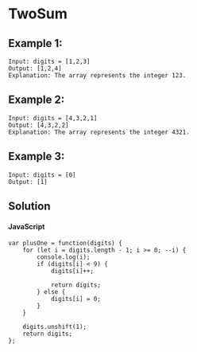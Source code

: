 # TwoSum

## Example 1:
```
Input: digits = [1,2,3]
Output: [1,2,4]
Explanation: The array represents the integer 123.
```
## Example 2:
```
Input: digits = [4,3,2,1]
Output: [4,3,2,2]
Explanation: The array represents the integer 4321.
```
## Example 3:
```
Input: digits = [0]
Output: [1]
```
## Solution

#### JavaScript
```
var plusOne = function(digits) {
    for (let i = digits.length - 1; i >= 0; --i) {
        console.log(i);
        if (digits[i] < 9) {
            digits[i]++;

            return digits;
        } else {
            digits[i] = 0;
        }
    }

    digits.unshift(1);
    return digits;
};
```